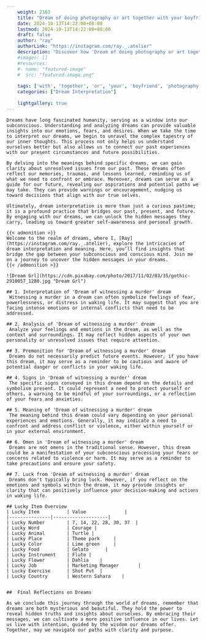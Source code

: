 ```yaml
---
    weight: 2163
    title: "Dream of doing photography or art together with your boyfriend"  # Assuming 'title' column exists
    date: 2024-10-13T14:22:00+08:00
    lastmod: 2024-10-13T14:22:00+08:00
    draft: false
    author: "ray"
    authorLink: "https://instagram.com/ray._.atelier"
    description: "Discover how 'Dream of doing photography or art together with your boyfriend' can interpret your future and uncover its significant meanings in your life."
    #images: []
    #resources:
    #- name: "featured-image"
    #  src: "featured-image.png"
    
    tags: ['with', 'together', 'or', 'your', 'boyfriend', 'photography', 'doing', 'Dream', 'of', 'art']
    categories: ["Dream Interpretation"]
    
    lightgallery: true
---
```

    
    Dreams have long fascinated humanity, serving as a window into our subconscious. Understanding and analyzing dreams can provide valuable insights into our emotions, fears, and desires. When we take the time to interpret our dreams, we begin to unravel the complex tapestry of our inner thoughts. This process not only helps us understand ourselves better but also allows us to connect our past experiences with our present circumstances and future possibilities.
    
    By delving into the meanings behind specific dreams, we can gain clarity about unresolved issues from our past. These dreams often reflect our memories, traumas, and lessons learned, reminding us of what we need to confront or embrace. Moreover, dreams can serve as a guide for our future, revealing our aspirations and potential paths we may take. They can provide warnings or encouragement, nudging us toward decisions that align with our true selves.
    
    Ultimately, dream interpretation is more than just a curious pastime; it is a profound practice that bridges our past, present, and future. By engaging with our dreams, we can unlock the hidden messages they carry, leading us toward greater self-awareness and personal growth.
    
    {{< admonition >}}
    Welcome to the realm of dreams, where I, [Ray](https://instagram.com/ray._.atelier), explore the intricacies of dream interpretation and meaning. Here, you’ll find insights that bridge the gap between your subconscious and conscious mind. Join me on a journey to uncover the hidden messages in your dreams.
    {{< /admonition >}}
    
    ![Dream Grl](https://cdn.pixabay.com/photo/2017/11/02/03/35/gothic-2910057_1280.jpg "Dream Grl")
    
    ## 1. Interpretation of 'Dream of witnessing a murder' dream
     Witnessing a murder in a dream can often symbolize feelings of fear, powerlessness, or distress in waking life. It may suggest that you are facing intense emotions or internal conflicts that need to be addressed.
    
    ## 2. Analysis of 'Dream of witnessing a murder' dream
     Analyze your feelings and emotions in the dream, as well as the context and surroundings. It may reflect hidden aspects of your own personality or unresolved issues that require attention.
    
    ## 3. Premonition for 'Dream of witnessing a murder' dream
     Dreams do not necessarily predict future events. However, if you have this dream, it may serve as a reminder to be cautious and aware of potential danger or conflicts in your waking life.
    
    ## 4. Signs in 'Dream of witnessing a murder' dream
     The specific signs conveyed in this dream depend on the details and symbolism present. It could represent a need to protect yourself or others, a warning to be mindful of your surroundings, or a reflection of your fears and anxieties.
    
    ## 5. Meaning of 'Dream of witnessing a murder' dream
     The meaning behind this dream could vary depending on your personal experiences and emotions. Generally, it may indicate a need to confront and address conflict or violence, either within yourself or in your external environment.
    
    ## 6. Omen in 'Dream of witnessing a murder' dream
     Dreams are not omens in the traditional sense. However, this dream could be a manifestation of your subconscious processing your fears or concerns related to violence or harm. It may serve as a reminder to take precautions and ensure your safety.
    
    ## 7. Luck from 'Dream of witnessing a murder' dream
     Dreams don't typically bring luck. However, if you reflect on the emotions and symbols within the dream, it may provide insights or clarity that can positively influence your decision-making and actions in waking life.
    
    ## Lucky Item Overview
    | Lucky Item          | Value              |
    |---------------|--------------------|
    | Lucky Number        | 7, 14, 22, 28, 30, 37  |
    | Lucky Word          | Courage |
    | Lucky Animal        | Turtle |
    | Lucky Place         | Theme park     |
    | Lucky Color         | Lime green     |
    | Lucky Food          | Gelato      |
    | Lucky Instrument    | Flute |
    | Lucky Flower        | Dahlia    |
    | Lucky Job           | Marketing Manager       |
    | Lucky Exercise      | Shot Put  |
    | Lucky Country       | Western Sahara    |
    
    
    ##  Final Reflections on Dreams
    
    As we conclude this journey through the world of dreams, remember that dreams are both mysterious and beautiful. They hold the power to reveal hidden truths and insights about ourselves. By embracing their messages, we can cultivate a more positive influence in our lives. Let us live with intention, guided by the wisdom our dreams offer. Together, may we navigate our paths with clarity and purpose.
    